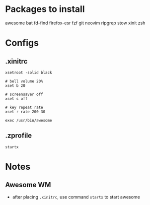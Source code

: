 # Packages to install

awesome
bat
fd-find
firefox-esr
fzf
git
neovim
ripgrep
stow
xinit
zsh

# Configs

## .xinitrc

```
xsetroot -solid black

# bell volume 20%
xset b 20

# screensaver off
xset s off

# key repeat rate
xset r rate 200 30

exec /usr/bin/awesome
```

## .zprofile

```
startx
```

# Notes

## Awesome WM

- after placing `.xinitrc`, use command `startx` to start awesome
